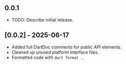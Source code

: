 ## 0.0.1

* TODO: Describe initial release.

## [0.0.2] - 2025-06-17

- Added full DartDoc comments for public API elements.
- Cleaned up unused platform interface files.
- Formatted code with `dart format .`.
